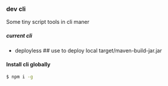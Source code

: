 ### dev cli
Some tiny script tools in cli maner

##### current cli
- deployless  ## use to deploy local target/maven-build-jar.jar

#### Install cli globally
```sh
$ npm i -g
```

